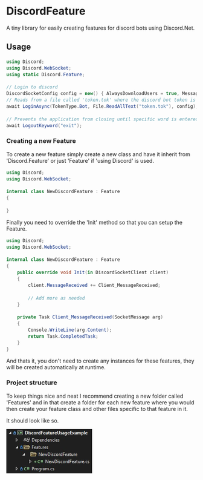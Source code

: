 # DiscordFeature

A tiny library for easily creating features for discord bots using Discord.Net.

## Usage

```csharp
using Discord;
using Discord.WebSocket;
using static Discord.Feature;

// Login to discord
DiscordSocketConfig config = new() { AlwaysDownloadUsers = true, MessageCacheSize = 1000 };
// Reads from a file called 'token.tok' where the discord bot token is stored
await LoginAsync(TokenType.Bot, File.ReadAllText("token.tok"), config);

// Prevents the application from closing until specific word is entered
await LogoutKeyword("exit");
```

### Creating a new Feature

To create a new feature simply create a new class and have it inherit from 'Discord.Feature' or just 'Feature' if 'using Discord' is used.

```csharp
using Discord;
using Discord.WebSocket;

internal class NewDiscordFeature : Feature
{
    
}
```

Finally you need to override the 'Init' method so that you can setup the Feature.

```csharp
using Discord;
using Discord.WebSocket;

internal class NewDiscordFeature : Feature
{
    public override void Init(in DiscordSocketClient client)
    {
        client.MessageReceived += Client_MessageReceived;

        // Add more as needed
    }

    private Task Client_MessageReceived(SocketMessage arg)
    {
        Console.WriteLine(arg.Content);
        return Task.CompletedTask;
    }
}
```

And thats it, you don't need to create any instances for these features, they will be created automatically at runtime.

### Project structure

To keep things nice and neat I recommend creating a new folder called 'Features' and in that create a folder for each new feature where you would then create your feature class and other files specific to that feature in it.

It should look like so.

![Project Structure](projectStructure.jpg)